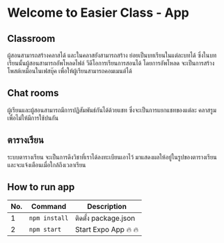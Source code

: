 # Welcome to Easier Class - App 

## Classroom

ผู้สอนสามารถสร้างคลาสได้ และในคลาสยังสามารถสร้าง ย่อยเป็นบทเรียนในแต่ละบทได้ ซึ่งในบทเรียนนั้นผู้สอนสามารถอัพโหลดไฟล์ วีดีโอการเรียนการสอนได้ โดยการอัพโหลด จะเป็นการสร้างโพสต์เหมือนในเฟสบุ๊ค เพื่อให้ผู้เรียนสามารถคอมเมนต์ได้

## Chat rooms
ผู้เรียนและผู้สอนสามารถมีการปฏิสัมพันธ์กันได้ด้วยแชท ซึ่งจะเป็นการแยกแชทของแต่ละ คลาสรูม เพื่อไม่ให้มีการใช้ปนกัน

## ตารางเรียน
ระบบตารางเรียน จะเป็นการดึงวิชาที่เราได้ลงทะเบียนเอาไว้ มาแสดงผลให้อยู่ในรูปของตารางเรียน และจะแจ้งเตือนเมื่อใกล้ถึงเวลาเรียน

## How to run app 
|No.                |Command|Description|
|----------------|-------------------------------|-----------------------------|
|1|`npm install`            |ติดตั้ง package.json            |
|2|`npm start`            |Start Expo App 🔥 🔥            |
